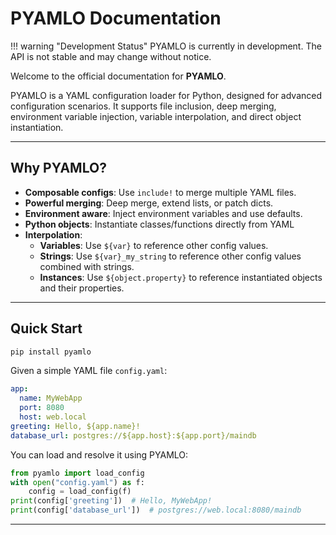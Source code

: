 # PYAMLO Documentation

!!! warning "Development Status"
    PYAMLO is currently in development. The API is not stable and may change without notice.

Welcome to the official documentation for **PYAMLO**.

PYAMLO is a  YAML configuration loader for Python, designed for advanced configuration scenarios. It supports file inclusion, deep merging, environment variable injection, variable interpolation, and direct object instantiation.

---


## Why PYAMLO?

- **Composable configs**: Use `include!` to merge multiple YAML files.
- **Powerful merging**: Deep merge, extend lists, or patch dicts.
- **Environment aware**: Inject environment variables and use defaults.
- **Python objects**: Instantiate classes/functions directly from YAML
- **Interpolation**: 
    - **Variables**: Use `${var}` to reference other config values.
    - **Strings**: Use `${var}_my_string` to reference other config values combined with strings.
    - **Instances**: Use `${object.property}` to reference instantiated objects and their properties.


---


## Quick Start

```bash
pip install pyamlo
```

Given a simple YAML file `config.yaml`:

```yaml
app:
  name: MyWebApp
  port: 8080
  host: web.local
greeting: Hello, ${app.name}!
database_url: postgres://${app.host}:${app.port}/maindb
```

You can load and resolve it using PYAMLO:

```python
from pyamlo import load_config
with open("config.yaml") as f:
    config = load_config(f)
print(config['greeting'])  # Hello, MyWebApp!
print(config['database_url'])  # postgres://web.local:8080/maindb
```



---